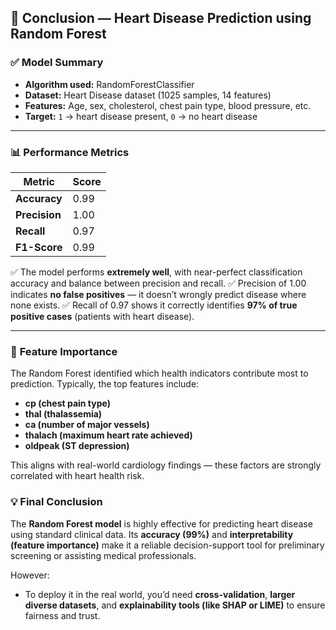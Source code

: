 ## 🧠 **Conclusion — Heart Disease Prediction using Random Forest**

### ✅ **Model Summary**

* **Algorithm used:** RandomForestClassifier
* **Dataset:** Heart Disease dataset (1025 samples, 14 features)
* **Features:** Age, sex, cholesterol, chest pain type, blood pressure, etc.
* **Target:** `1` → heart disease present, `0` → no heart disease

---

### 📊 **Performance Metrics**

| Metric        | Score |
| ------------- | ----- |
| **Accuracy**  | 0.99  |
| **Precision** | 1.00  |
| **Recall**    | 0.97  |
| **F1-Score**  | 0.99  |

✅ The model performs **extremely well**, with near-perfect classification accuracy and balance between precision and recall.
✅ Precision of 1.00 indicates **no false positives** — it doesn’t wrongly predict disease where none exists.
✅ Recall of 0.97 shows it correctly identifies **97% of true positive cases** (patients with heart disease).

---

### 🌿 **Feature Importance**

The Random Forest identified which health indicators contribute most to prediction.
Typically, the top features include:

* **cp (chest pain type)**
* **thal (thalassemia)**
* **ca (number of major vessels)**
* **thalach (maximum heart rate achieved)**
* **oldpeak (ST depression)**

This aligns with real-world cardiology findings — these factors are strongly correlated with heart health risk.
### 💡 **Final Conclusion**

The **Random Forest model** is highly effective for predicting heart disease using standard clinical data.
Its **accuracy (99%)** and **interpretability (feature importance)** make it a reliable decision-support tool for preliminary screening or assisting medical professionals.

However:

* To deploy it in the real world, you’d need **cross-validation**, **larger diverse datasets**, and **explainability tools (like SHAP or LIME)** to ensure fairness and trust.


